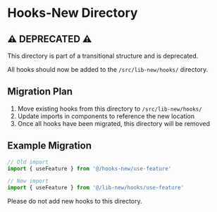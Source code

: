 # Hooks-New Directory

## ⚠️ DEPRECATED ⚠️

This directory is part of a transitional structure and is deprecated. 

All hooks should now be added to the `/src/lib-new/hooks/` directory.

## Migration Plan

1. Move existing hooks from this directory to `/src/lib-new/hooks/`
2. Update imports in components to reference the new location
3. Once all hooks have been migrated, this directory will be removed

## Example Migration

```typescript
// Old import
import { useFeature } from '@/hooks-new/use-feature'

// New import
import { useFeature } from '@/lib-new/hooks/use-feature'
```

Please do not add new hooks to this directory.
